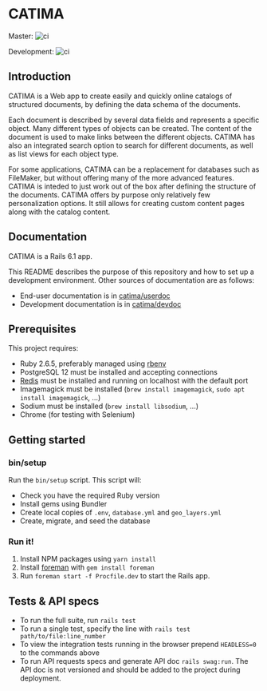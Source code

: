 # CATIMA

Master:
![ci](https://github.com/catima/catima/workflows/ci/badge.svg?branch=master)

Development:
![ci](https://github.com/catima/catima/workflows/ci/badge.svg?branch=development)

## Introduction

CATIMA is a Web app to create easily and quickly online catalogs of structured documents, by defining the data schema of the documents.

Each document is described by several data fields and represents a specific object. Many different types of objects can be created. The content of the document is used to make links between the different objects. CATIMA has also an integrated search option to search for different documents, as well as list views for each object type.

For some applications, CATIMA can be a replacement for databases such as FileMaker, but without offering many of the more advanced features. CATIMA is inteded to just work out of the box after defining the structure of the documents. CATIMA offers by purpose only relatively few personalization options. It still allows for creating custom content pages along with the catalog content.

## Documentation

CATIMA is a Rails 6.1 app.

This README describes the purpose of this repository and how to set up a development environment. Other sources of documentation are as follows:

* End-user documentation is in [catima/userdoc](https://github.com/catima/userdoc)
* Development documentation is in [catima/devdoc](https://github.com/catima/devdoc)

## Prerequisites

This project requires:

* Ruby 2.6.5, preferably managed using [rbenv][]
* PostgreSQL 12 must be installed and accepting connections
* [Redis][] must be installed and running on localhost with the default port
* Imagemagick must be installed (`brew install imagemagick`, `sudo apt install imagemagick`, ...)
* Sodium must be installed (`brew install libsodium`, ...)
* Chrome (for testing with Selenium)

## Getting started

### bin/setup

Run the `bin/setup` script. This script will:

* Check you have the required Ruby version
* Install gems using Bundler
* Create local copies of `.env`, `database.yml` and `geo_layers.yml`
* Create, migrate, and seed the database

### Run it!

1. Install NPM packages using `yarn install`
2. Install [foreman](https://github.com/ddollar/foreman) with `gem install foreman`
3. Run `foreman start -f Procfile.dev` to start the Rails app.

[rbenv]:https://github.com/sstephenson/rbenv
[redis]:http://redis.io

## Tests & API specs

* To run the full suite, run `rails test`
* To run a single test, specify the line with `rails test path/to/file:line_number`
* To view the integration tests running in the browser prepend `HEADLESS=0` to the commands above
* To run API requests specs and generate API doc `rails swag:run`. The API doc is not versioned and should be added to the project during deployment.
